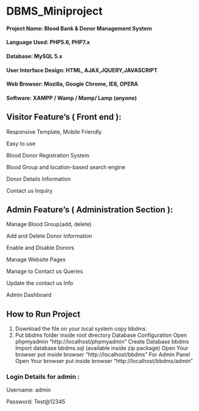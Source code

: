 # DBMS_Miniproject

#### Project Name: Blood Bank & Donor Management System
#### Language Used: PHP5.6, PHP7.x
#### Database:	MySQL 5.x
#### User Interface Design:	HTML, AJAX,JQUERY,JAVASCRIPT
#### Web Browser:	Mozilla, Google Chrome, IE8, OPERA
#### Software:	XAMPP / Wamp / Mamp/ Lamp (anyone)

## Visitor Feature’s ( Front end ):
Responsive Template, Mobile Friendly

Easy to use


Blood Donor Registration System

Blood Group and location-based search engine

Donor Details Information

Contact us Inquiry

## Admin Feature’s ( Administration Section ):
Manage Blood Group(add, delete)

Add and Delete Donor Information

Enable and Disable Donors

Manage Website Pages

Manage to Contact us Queries

Update the contact us Info

Admin Dashboard

## How to Run Project
1. Download the file on your local system copy bbdms.
2. Put bbdms folder inside root directory
Database Configuration
Open phpmyadmin “http://localhost/phpmyadmin”
Create Database bbdms
Import database bbdms.sql (available inside zip package)
Open Your browser put inside browser “http://localhost/bbdms”
For Admin Panel
Open Your browser put inside browser “http://localhost/bbdms/admin”
### Login Details for admin :
Username: admin

Password: Test@12345
